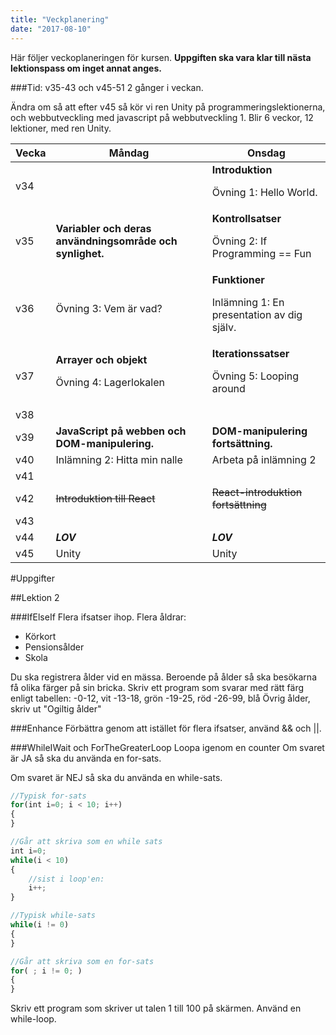 ```yaml
---
title: "Veckplanering"
date: "2017-08-10"
---
```


Här följer veckoplaneringen för kursen. **Uppgiften ska vara klar till nästa lektionspass om inget annat anges.**

###Tid:
v35-43 och v45-51
2 gånger i veckan.

Ändra om så att efter v45 så kör vi ren Unity på programmeringslektionerna, och webbutveckling med javascript på webbutveckling 1. Blir 6 veckor, 12 lektioner, med ren Unity.

| Vecka | Måndag                                                   | Onsdag                                                           |
| ----- | -------------------------------------------------------- | ---------------------------------------------------------------- |
| v34   |                                                          | **Introduktion** <p>Övning 1: Hello World.</p>                   |
| v35   | **Variabler och deras användningsområde och synlighet.** | **Kontrollsatser** <p>Övning 2: If Programming == Fun</p>        |
| v36   | Övning 3: Vem är vad?                                    | **Funktioner** <p>Inlämning 1: En presentation av dig själv.</p> | Arbeta på inlämning 1. |
| v37   | **Arrayer och objekt** <p>Övning 4: Lagerlokalen</p>     | **Iterationssatser**<p>Övning 5: Looping around<p>               |
| v38   |                                                          |                                                                  |
| v39   | **JavaScript på webben och DOM-manipulering.**           | **DOM-manipulering fortsättning.**                               |
| v40   | Inlämning 2: Hitta min nalle                             | Arbeta på inlämning 2                                            |
| v41   |                                                          |
| v42   | ~~Introduktion till React~~                              | ~~React-introduktion fortsättning~~                              |
| v43   |                                                          |
| v44   | **_LOV_**                                                | **_LOV_**                                                        |
| v45   | Unity                                                    | Unity                                                            |

#Uppgifter

##Lektion 2

###IfElseIf
Flera ifsatser ihop.
Flera åldrar:

- Körkort
- Pensionsålder
- Skola

Du ska registrera ålder vid en mässa. Beroende på ålder så ska besökarna få olika färger på sin bricka. Skriv ett program som svarar med rätt färg enligt tabellen:
-0-12, vit
-13-18, grön
-19-25, röd
-26-99, blå
Övrig ålder, skriv ut "Ogiltig ålder"

###Enhance
Förbättra genom att istället för flera ifsatser, använd && och ||.

###WhileIWait och ForTheGreaterLoop
Loopa igenom en counter
Om svaret är JA så ska du använda en for-sats.

Om svaret är NEJ så ska du använda en while-sats.

```javascript
//Typisk for-sats
for(int i=0; i < 10; i++)
{
}

//Går att skriva som en while sats
int i=0;
while(i < 10)
{
    //sist i loop'en:
    i++;
}

//Typisk while-sats
while(i != 0)
{
}

//Går att skriva som en for-sats
for( ; i != 0; )
{
}
```

Skriv ett program som skriver ut talen 1 till 100 på skärmen. Använd en while-loop.

